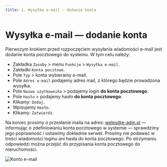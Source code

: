 ```yaml
---
title: 1. Wysyłka e-mail - dodanie konta
---
```


# Wysyłka e-mail — dodanie konta

Pierwszym krokiem przed rozpoczęciem wysyłania wiadomości e-mail jest dodanie konta pocztowego do systemu. W tym celu należy:

- Zakładka `Zasoby` > menu `Funkcje` > `Wysyłka e-mail`.
- Zakładki `Konta pocztowe`.
- Pole `Typ` > konta wybieramy e-mail.
- Pole `Adres e-mail` podajemy adres mail, z którego będzie prowadzona wysyłka.
- Pole `Nazwa użytkownika` > podajemy login **do konta pocztowego**.
- Pole `Hasło` > podajemy hasło **do konta pocztowego**.
- Klikamy: `Dodaj`.
- Wpisujemy `Hasło`.
- Klikamy: `Zatwierdź`.

Na koniec prosimy o przesłanie maila na adres: weles@e-adm.pl — informując o zdefiniowaniu konta pocztowego w systemie — sprawdzimy jego poprawność i ustawimy dokładnie serwer. Prosimy nie podawać w treści wiadomości loginu ani hasła do konta pocztowego. Po otrzymaniu odpowiedzi można przejść do przypisania konta pocztowego do nieruchomości.

![Konto e-mail](kontoemail.gif)